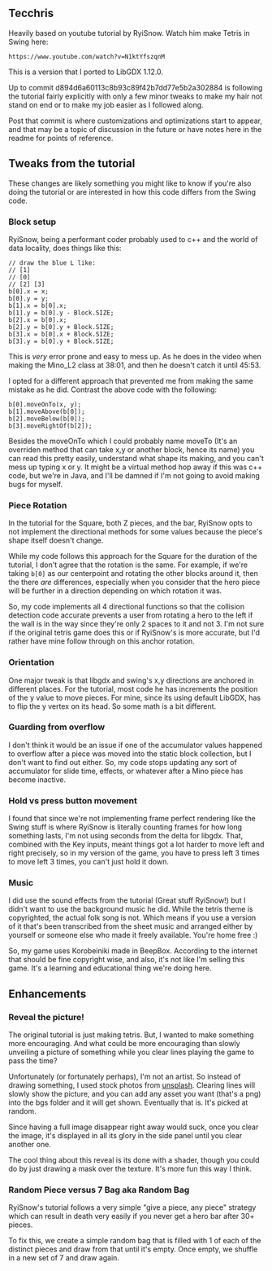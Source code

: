 ## Tecchris

Heavily based on youtube tutorial by RyiSnow. 
Watch him make Tetris in Swing here:

    https://www.youtube.com/watch?v=N1ktYfszqnM

This is a version that I ported to LibGDX 1.12.0.

Up to commit d894d6a60113c8b93c89f42b7dd77e5b2a302884 is following
the tutorial fairly explicitly with only a few minor tweaks to make
my hair not stand on end or to make my job easier as I followed along.

Post that commit is where customizations and optimizations start to
appear, and that may be a topic of discussion in the future or have
notes here in the readme for points of reference.

## Tweaks from the tutorial

These changes are likely something you might like to know if
you're also doing the tutorial or are interested in how this
code differs from the Swing code.

### Block setup

RyiSnow, being a performant coder probably used to c++ and the world
of data locality, does things like this:

    // draw the blue L like:
    // [1]
    // [0]
    // [2] [3]
    b[0].x = x;
    b[0].y = y;
    b[1].x = b[0].x;
    b[1].y = b[0].y - Block.SIZE;
    b[2].x = b[0].x;
    b[2].y = b[0].y + Block.SIZE;
    b[3].x = b[0].x + Block.SIZE;
    b[3].y = b[0].y + Block.SIZE;

This is _very_ error prone and easy to mess up. As he does in the video
when making the Mino_L2 class at 38:01, and then he doesn't catch it 
until 45:53. 
    
I opted for a different approach that prevented me from making the same 
mistake as he did. Contrast the above code with the following:

    b[0].moveOnTo(x, y);
    b[1].moveAbove(b[0]);
    b[2].moveBelow(b[0]);
    b[3].moveRightOf(b[2]);

Besides the moveOnTo which I could probably name moveTo (It's an 
overriden method that can take x,y or another block, hence its name) you can
read this pretty easily, understand what shape its making, and you can't
mess up typing x or y. It might be a virtual method hop away if this was 
c++ code, but we're in Java, and I'll be damned if I'm not going to avoid
making bugs for myself.

### Piece Rotation

In the tutorial for the Square, both Z pieces, and the bar, RyiSnow opts
to not implement the directional methods for some values because the piece's
shape itself doesn't change. 

While my code follows this approach for the Square for the duration of the
tutorial, I don't agree that the rotation is the same. For example, if we're
taking `b[0]` as our centerpoint and rotating the other blocks around it,
then the there _are_ differences, especially when you consider that the hero
piece will be further in a direction depending on which rotation it was.

So, my code implements all 4 directional functions so that the collision
detection code accurate prevents a user from rotating a hero to the left if
the wall is in the way since they're only 2 spaces to it and not 3. I'm not
sure if the original tetris game does this or if RyiSnow's is more accurate,
but I'd rather have mine follow through on this anchor rotation.

### Orientation

One major tweak is that libgdx and swing's x,y directions are anchored in
different places. For the tutorial, most code he has increments the position
of the y value to move pieces. For mine, since its using default LibGDX, 
has to flip the y vertex on its head. So some math is a bit different.

### Guarding from overflow

I don't think it would be an issue if one of the accumulator values
happened to overflow after a piece was moved into the static block
collection, but I don't want to find out either. So, my code stops
updating any sort of accumulator for slide time, effects, or whatever
after a Mino piece has become inactive.

### Hold vs press button movement

I found that since we're not implementing frame perfect rendering
like the Swing stuff is where RyiSnow is literally counting frames
for how long something lasts, I'm not using seconds from the delta
for libgdx. That, combined with the Key inputs, meant things got
a lot harder to move left and right precisely, so in my version of the
game, you have to press left 3 times to move left 3 times, you can't
just hold it down.

### Music

I did use the sound effects from the tutorial (Great stuff RyiSnow!)
but I didn't want to use the background music he did. While the tetris
theme is copyrighted, the actual folk song is not. Which means if you
use a version of it that's been transcribed from the sheet music and 
arranged either by yourself or someone else who made it freely available.
You're home free :) 

So, my game uses Korobeiniki made in BeepBox. According to the internet
that should be fine copyright wise, and also, it's not like I'm selling
this game. It's a learning and educational thing we're doing here.

## Enhancements

### Reveal the picture!

The original tutorial is just making tetris. But, I wanted to
make something more encouraging. And what could be more
encouraging than slowly unveiling a picture of something 
while you clear lines playing the game to pass the time?

Unfortunately (or fortunately perhaps), I'm not an artist.
So instead of drawing something, I used stock photos from
[unsplash](https://unsplash.com/). Clearing lines will
slowly show the picture, and you can add any asset you want
(that's a png) into the bgs folder and it will get shown.
Eventually that is. It's picked at random.

Since having a full image disappear right away would suck, 
once you clear the image, it's displayed in all its glory
in the side panel until you clear another one.

The cool thing about this reveal is its done with a shader,
though you could do by just drawing a mask over the texture.
It's more fun this way I think.

### Random Piece versus 7 Bag aka Random Bag

RyiSnow's tutorial follows a very simple "give a piece, any piece"
strategy which can result in death very easily if you never get
a hero bar after 30+ pieces. 

To fix this, we create a simple random bag that is filled with 1 of
each of the distinct pieces and draw from that until it's empty. Once
empty, we shuffle in a new set of 7 and draw again. 